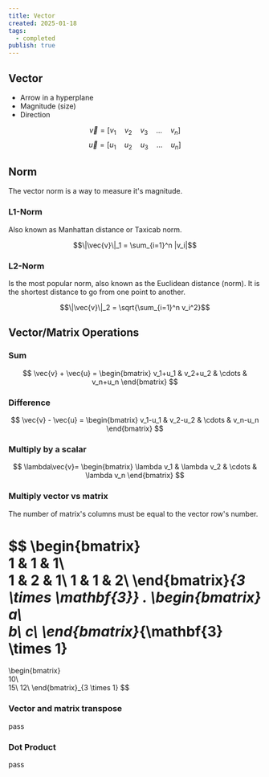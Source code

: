 ```yaml
---
title: Vector
created: 2025-01-18
tags:
  - completed
publish: true
---
```

## Vector

- Arrow in a hyperplane
- Magnitude (size)
- Direction

$$\vec{v} = [v_{1} \quad v_{2} \quad v_{3} \quad ... \quad v_{n}]$$
$$\vec{u} = [u_{1} \quad u_{2} \quad u_{3} \quad ... \quad u_{n}]$$

## Norm

The vector norm is a way to measure it's magnitude.

### L1-Norm

Also known as Manhattan distance or Taxicab norm.

$$\|\vec{v}\|_1 = \sum_{i=1}^n |v_i|$$

### L2-Norm

Is the most popular norm, also known as the Euclidean distance (norm). It is the shortest distance to go from one point to another.

$$\|\vec{v}\|_2 = \sqrt{\sum_{i=1}^n v_i^2}$$

## Vector/Matrix Operations

### Sum

$$
\vec{v} + \vec{u} = \begin{bmatrix} v_1+u_1 & v_2+u_2 & \cdots & v_n+u_n \end{bmatrix}
$$

### Difference

$$
\vec{v} - \vec{u} = \begin{bmatrix} v_1-u_1 & v_2-u_2 & \cdots & v_n-u_n \end{bmatrix}
$$

### Multiply by a scalar

$$
\lambda\vec{v}= \begin{bmatrix} \lambda v_1 & \lambda v_2 & \cdots & \lambda v_n \end{bmatrix}
$$

### Multiply vector vs matrix

The number of matrix's columns must be equal to the vector row's number. 

$$
\begin{bmatrix}  
1 & 1 & 1\\  
1 & 2 & 1\\
1 & 1 & 2\\
\end{bmatrix}_{3 \times \mathbf{3}}
.
\begin{bmatrix}  
a\\  
b\\
c\\
\end{bmatrix}_{\mathbf{3} \times 1}
=
\begin{bmatrix}  
10\\  
15\\
12\\
\end{bmatrix}_{3 \times 1}
$$

### Vector and matrix transpose

pass

### Dot Product

pass